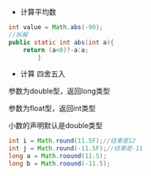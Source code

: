 
- 计算平均数
```java
int value = Math.abs(-90);
//拆解
public static int abs(int a){
    return (a<0)?-a:a;
        }
```
- 计算 四舍五入

参数为double型，返回long类型

参数为float型，返回int类型

小数的声明默认是double类型
```java
int i = Math.round(11.5F);//结果是12
int j = Math.round(-11.5F);//结果是-11
long a = Math.roound(11.5);
long b = Math.roound(-11.5);
```
